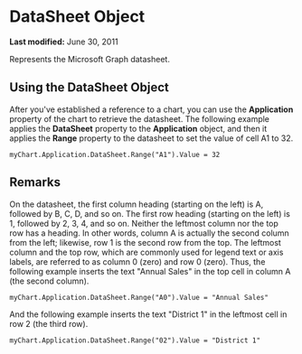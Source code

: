 
# DataSheet Object

 **Last modified:** June 30, 2011

Represents the Microsoft Graph datasheet.

## Using the DataSheet Object

After you've established a reference to a chart, you can use the  **Application** property of the chart to retrieve the datasheet. The following example applies the **DataSheet** property to the **Application** object, and then it applies the **Range** property to the datasheet to set the value of cell A1 to 32.


```
myChart.Application.DataSheet.Range("A1").Value = 32
```


## Remarks

On the datasheet, the first column heading (starting on the left) is A, followed by B, C, D, and so on. The first row heading (starting on the left) is 1, followed by 2, 3, 4, and so on. Neither the leftmost column nor the top row has a heading. In other words, column A is actually the second column from the left; likewise, row 1 is the second row from the top. The leftmost column and the top row, which are commonly used for legend text or axis labels, are referred to as column 0 (zero) and row 0 (zero). Thus, the following example inserts the text "Annual Sales" in the top cell in column A (the second column).


```
myChart.Application.DataSheet.Range("A0").Value = "Annual Sales"
```

And the following example inserts the text "District 1" in the leftmost cell in row 2 (the third row).




```
myChart.Application.DataSheet.Range("02").Value = "District 1" 

```


